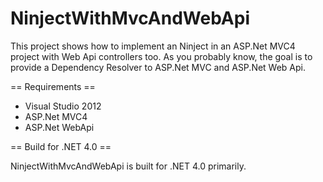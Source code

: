 NinjectWithMvcAndWebApi
=======================

This project shows how to implement an Ninject in an ASP.Net MVC4 project with Web Api controllers too.
As you probably know, the goal is to provide a Dependency Resolver to ASP.Net MVC and ASP.Net Web Api. 

== Requirements ==
* Visual Studio 2012
* ASP.Net MVC4
* ASP.Net WebApi

== Build for .NET 4.0 ==

NinjectWithMvcAndWebApi is built for .NET 4.0 primarily. 
